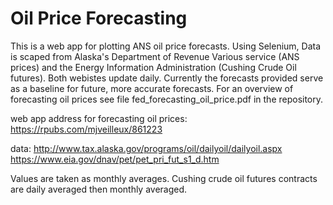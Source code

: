 # Oil Price Forecasting

This is a web app for plotting ANS oil price forecasts. Using Selenium, Data is scaped from Alaska's Department of Revenue Various service (ANS prices) and the Energy Information Administration (Cushing Crude Oil futures). Both webistes update daily. Currently the forecasts provided serve as a baseline for future, more accurate forecasts. For an overview of forecasting oil prices see file fed_forecasting_oil_price.pdf in the repository.

web app address for forecasting oil prices:
      https://rpubs.com/mjveilleux/861223

data: http://www.tax.alaska.gov/programs/oil/dailyoil/dailyoil.aspx
      https://www.eia.gov/dnav/pet/pet_pri_fut_s1_d.htm
      

Values are taken as monthly averages. Cushing crude oil futures contracts are daily averaged then monthly averaged.
